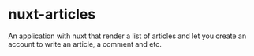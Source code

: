# nuxt-articles
An application with nuxt that render a list of articles and let you create an account to write an article, a comment and etc.
